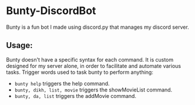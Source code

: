 # Bunty-DiscordBot
Bunty is a fun bot I made using discord.py that manages my discord server.

## Usage:
Bunty doesn't have a specific syntax for each command. It is custom designed for my server alone, in order to facilitate and automate various tasks. Trigger words used to task bunty to perform anything:

- `bunty help` triggers the help command.
- `bunty, dikh, list, movie` triggers the showMovieList command.
- `bunty, da, list` triggers the addMovie command.
